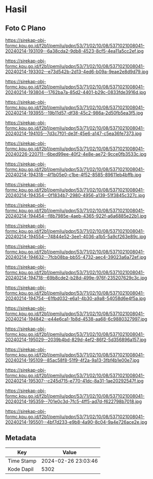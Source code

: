 # Hasil

## Foto C Plano

https://sirekap-obj-formc.kpu.go.id/f2b1/pemilu/pdpr/53/71/02/10/08/5371021008041-20240214-193109--6a38cda2-9db8-4523-8cf5-4ea11a5cc2ef.jpg

https://sirekap-obj-formc.kpu.go.id/f2b1/pemilu/pdpr/53/71/02/10/08/5371021008041-20240214-193302--e73d542b-2d13-4ed6-b09a-9eae2e8d9d79.jpg

https://sirekap-obj-formc.kpu.go.id/f2b1/pemilu/pdpr/53/71/02/10/08/5371021008041-20240214-193804--1762ba7a-85d2-4401-b29c-0833fde3916d.jpg

https://sirekap-obj-formc.kpu.go.id/f2b1/pemilu/pdpr/53/71/02/10/08/5371021008041-20240214-193955--19b11d57-df38-45c2-986a-2d50fb5ea3f5.jpg

https://sirekap-obj-formc.kpu.go.id/f2b1/pemilu/pdpr/53/71/02/10/08/5371021008041-20240214-194105--7d3c7f01-de3f-45e6-a147-c5ea36fe7373.jpg

https://sirekap-obj-formc.kpu.go.id/f2b1/pemilu/pdpr/53/71/02/10/08/5371021008041-20240226-220711--6bed99ee-40f2-4e8e-ae72-9cce0fb3533c.jpg

https://sirekap-obj-formc.kpu.go.id/f2b1/pemilu/pdpr/53/71/02/10/08/5371021008041-20240214-194318--4f1b05e0-c1be-4f52-8585-89611eb4bffb.jpg

https://sirekap-obj-formc.kpu.go.id/f2b1/pemilu/pdpr/53/71/02/10/08/5371021008041-20240214-194354--0f1834b7-2980-4956-a139-51f3845c327c.jpg

https://sirekap-obj-formc.kpu.go.id/f2b1/pemilu/pdpr/53/71/02/10/08/5371021008041-20240214-194454--f8b7985e-4aeb-4365-922f-a6a6885e22b1.jpg

https://sirekap-obj-formc.kpu.go.id/f2b1/pemilu/pdpr/53/71/02/10/08/5371021008041-20240214-194554--74844e52-3ee1-4036-a1b5-5a9cf263e89c.jpg

https://sirekap-obj-formc.kpu.go.id/f2b1/pemilu/pdpr/53/71/02/10/08/5371021008041-20240214-194632--7fcb08ba-bb55-4732-aec4-39023a6a72ef.jpg

https://sirekap-obj-formc.kpu.go.id/f2b1/pemilu/pdpr/53/71/02/10/08/5371021008041-20240214-194718--69b8cde2-b28d-499e-976f-235207629c3c.jpg

https://sirekap-obj-formc.kpu.go.id/f2b1/pemilu/pdpr/53/71/02/10/08/5371021008041-20240214-194754--61fbd032-e6a1-4b30-a9a8-54058d6e4f5a.jpg

https://sirekap-obj-formc.kpu.go.id/f2b1/pemilu/pdpr/53/71/02/10/08/5371021008041-20240214-194842--e44e6ca1-1b8d-4538-aa68-6c9880327997.jpg

https://sirekap-obj-formc.kpu.go.id/f2b1/pemilu/pdpr/53/71/02/10/08/5371021008041-20240214-195029--2039b4bd-829d-4ef2-86f2-5d356896a157.jpg

https://sirekap-obj-formc.kpu.go.id/f2b1/pemilu/pdpr/53/71/02/10/08/5371021008041-20240214-195109--85ac58f8-51f9-4f2a-9a13-3fbf4b1e00e7.jpg

https://sirekap-obj-formc.kpu.go.id/f2b1/pemilu/pdpr/53/71/02/10/08/5371021008041-20240214-195307--c245d715-e770-41dc-8a31-1ae20292547f.jpg

https://sirekap-obj-formc.kpu.go.id/f2b1/pemilu/pdpr/53/71/02/10/08/5371021008041-20240214-195359--701e0c3d-7fc5-4ff5-ad7d-f622798b7018.jpg

https://sirekap-obj-formc.kpu.go.id/f2b1/pemilu/pdpr/53/71/02/10/08/5371021008041-20240214-195501--4bf7d233-e9b8-4a90-8c04-9a4e726ace2e.jpg


## Metadata

| Key        | Value               |
| ---------- | ------------------- |
| Time Stamp | 2024-02-26 23:03:46 |
| Kode Dapil | 5302                |



